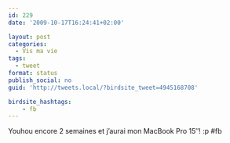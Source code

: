 ```yaml
---
id: 229
date: '2009-10-17T16:24:41+02:00'

layout: post
categories:
  - Vis ma vie
tags:
  - tweet
format: status
publish_social: no
guid: 'http://tweets.local/?birdsite_tweet=4945168708'

birdsite_hashtags:
    - fb
---
```


Youhou encore 2 semaines et j’aurai mon MacBook Pro 15″! :p #fb